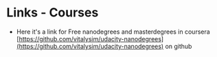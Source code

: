 # Links - Courses

* Here it's  a link for Free nanodegrees and masterdegrees in coursera [https://github.com/vitalysim/udacity-nanodegrees](https://github.com/vitalysim/udacity-nanodegrees) on github



